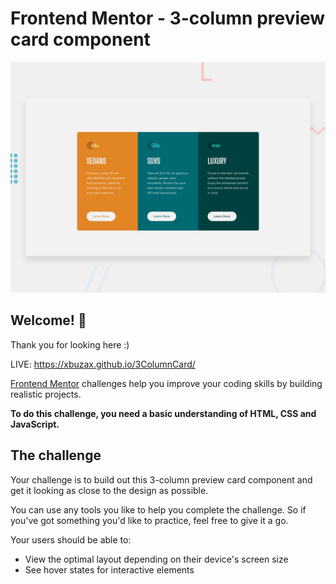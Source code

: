 # Frontend Mentor - 3-column preview card component

![Design preview for the 3-column preview card component coding challenge](./design/desktop-preview.jpg)

## Welcome! 👋

Thank you for looking here :)

LIVE: https://xbuzax.github.io/3ColumnCard/

[Frontend Mentor](https://www.frontendmentor.io) challenges help you improve your coding skills by building realistic projects.

**To do this challenge, you need a basic understanding of HTML, CSS and JavaScript.**

## The challenge

Your challenge is to build out this 3-column preview card component and get it looking as close to the design as possible.

You can use any tools you like to help you complete the challenge. So if you've got something you'd like to practice, feel free to give it a go.

Your users should be able to:

- View the optimal layout depending on their device's screen size
- See hover states for interactive elements
